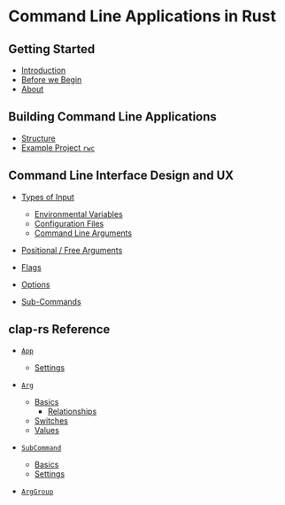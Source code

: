 # Command Line Applications in Rust

## Getting Started

- [Introduction](./ch00-00-introduction.md)
- [Before we Begin](./ch00-01-before-we-begin.md)
- [About](./ch00-02-about.md)

## Building Command Line Applications

- [Structure]()
- [Example Project `rwc`]()

## Command Line Interface Design and UX

- [Types of Input]()
    - [Environmental Variables]()
    - [Configuration Files]()
    - [Command Line Arguments]()

- [Positional / Free Arguments]()

- [Flags]()

- [Options]()

- [Sub-Commands]()

## clap-rs Reference

- [`App`]()
    - [Settings]()

- [`Arg`]()
    - [Basics]()
        - [Relationships]()
    - [Switches]()
    - [Values]()

- [`SubCommand`]()
    - [Basics]()
    - [Settings]()

- [`ArgGroup`]()